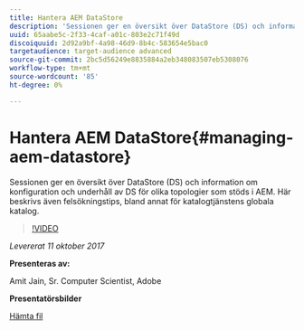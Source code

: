 ```yaml
---
title: Hantera AEM DataStore
description: 'Sessionen ger en översikt över DataStore (DS) och information om konfiguration och underhåll av DS för olika topologier som stöds i AEM. Här beskrivs även felsökningstips, bland annat för katalogtjänstens globala katalog. '
uuid: 65aabe5c-2f33-4caf-a01c-803e2c71f49d
discoiquuid: 2d92a9bf-4a98-46d9-8b4c-583654e5bac0
targetaudience: target-audience advanced
source-git-commit: 2bc5d56249e8835884a2eb348083507eb5308076
workflow-type: tm+mt
source-wordcount: '85'
ht-degree: 0%

---
```



# Hantera AEM DataStore{#managing-aem-datastore}

Sessionen ger en översikt över DataStore (DS) och information om konfiguration och underhåll av DS för olika topologier som stöds i AEM. Här beskrivs även felsökningstips, bland annat för katalogtjänstens globala katalog.

>[!VIDEO](https://video.tv.adobe.com/v/20422/?quality=9)

*Levererat 11 oktober 2017*

**Presenteras av:**

Amit Jain, Sr. Computer Scientist, Adobe

**Presentatörsbilder**

[Hämta fil](assets/managing-aem-datastoreoct17.pdf)
<!--
[Get back to the Overview](https://helpx.adobe.com/experience-manager/kt/eseminars/gems/aem-index.html)
-->
